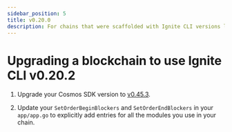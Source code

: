 ```yaml
---
sidebar_position: 5
title: v0.20.0
description: For chains that were scaffolded with Ignite CLI versions lower than v0.20.0, changes are required to use Ignite CLI v0.20.0.
---
```


# Upgrading a blockchain to use Ignite CLI v0.20.2

1. Upgrade your Cosmos SDK version to [v0.45.3](https://github.com/cosmos/cosmos-sdk/releases/tag/v0.45.3).

2. Update your `SetOrderBeginBlockers` and `SetOrderEndBlockers` in your `app/app.go` to explicitly add entries for all
   the modules you use in your chain.
